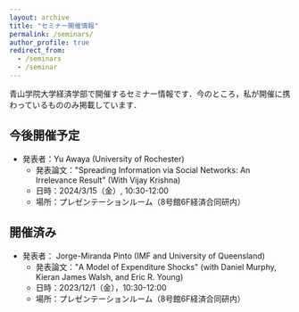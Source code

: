 ```yaml
---
layout: archive
title: "セミナー開催情報"
permalink: /seminars/
author_profile: true
redirect_from:
  - /seminars
  - /seminar
---
```


青山学院大学経済学部で開催するセミナー情報です．今のところ，私が開催に携わっているもののみ掲載しています．

## 今後開催予定

* 発表者：Yu Awaya (University of Rochester)
  * 発表論文："Spreading Information via Social Networks: An Irrelevance Result" (With Vijay Krishna)
  * 日時：2024/3/15（金）, 10:30-12:00
  * 場所：プレゼンテーションルーム（8号館6F経済合同研内）

## 開催済み 

* 発表者： Jorge-Miranda Pinto (IMF and University of Queensland)
  * 発表論文："A Model of Expenditure Shocks" (with Daniel Murphy, Kieran James Walsh, and Eric R. Young)
  * 日時：2023/12/1（金），10:30-12:00
  * 場所：プレゼンテーションルーム（8号館6F経済合同研内）

